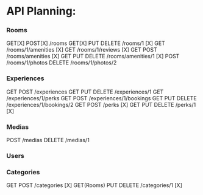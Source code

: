 # API Planning:

### Rooms

GET[X] POST[X] /rooms
GET[X] PUT DELETE /rooms/1 [X]
GET /rooms/1/amenities [X]
GET /rooms/1/reviews [X]
GET POST /rooms/amenities [X]
GET PUT DELETE /rooms/amenities/1 [X]
POST /rooms/1/photos
DELETE /rooms/1/photos/2

### Experiences

GET POST /experiences
GET PUT DELETE /experiences/1
GET /experiences/1/perks
GET POST /experiences/1/bookings
GET PUT DELETE /experiences/1/bookings/2
GET POST /perks [X]
GET PUT DELETE /perks/1 [X]

### Medias

POST /medias
DELETE /medias/1

### Users

### Categories

GET POST /categories [X]
GET(Rooms) PUT DELETE /categories/1 [X]
